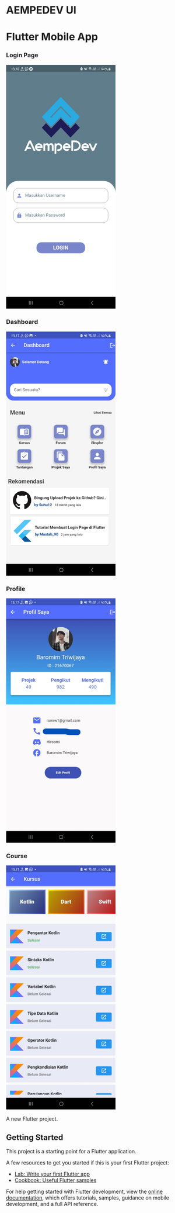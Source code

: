 # AEMPEDEV UI
# Flutter Mobile App

### Login Page
<img src="assets/images/login1.jpg" width="300px">

### Dashboard
<img src="assets/images/dashboard.jpg" width="300px">

### Profile
<img src="assets/images/profil2.jpg" width="300px">

### Course
<img src="assets/images/kursus 1.jpg" width="300px">





A new Flutter project.

## Getting Started

This project is a starting point for a Flutter application.

A few resources to get you started if this is your first Flutter project:

- [Lab: Write your first Flutter app](https://docs.flutter.dev/get-started/codelab)
- [Cookbook: Useful Flutter samples](https://docs.flutter.dev/cookbook)

For help getting started with Flutter development, view the
[online documentation](https://docs.flutter.dev/), which offers tutorials,
samples, guidance on mobile development, and a full API reference.
